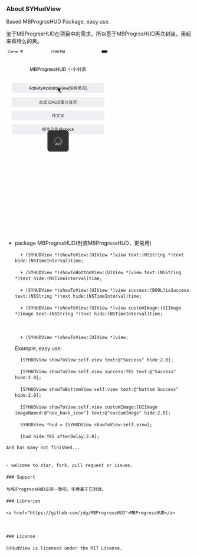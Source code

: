 ### About SYHudView

Based MBProgrssHUD Package, easy use.

鉴于MBProgrssHUD在项目中的需求，所以基于MBProgrssHUD再次封装，用起来真特么的爽。



![intro gif](https://github.com/sauchye/SYHUDView/blob/master/intro.gif)



- package MBProgrssHUD(封装MBProgressHUD，更易用)<br/>

	

		+ (SYHUDView *)showToView:(UIView *)view text:(NSString *)text hide:(NSTimeInterval)time;

		+ (SYHUDView *)showToBottomView:(UIView *)view text:(NSString *)text hide:(NSTimeInterval)time;

		+ (SYHUDView *)showToView:(UIView *)view success:(BOOL)isSuccess  text:(NSString *)text hide:(NSTimeInterval)time;

		+ (SYHUDView *)showToView:(UIView *)view customImage:(UIImage *)image text:(NSString *)text hide:(NSTimeInterval)time;

		

		+ (SYHUDView *)showToView:(UIView *)view;

	

	Example, easy use:

	

	 	

		[SYHUDView showToView:self.view text:@"Success" hide:2.0];

		[SYHUDView showToView:self.view success:YES text:@"Success" hide:2.0];

		[SYHUDView showToBottomView:self.view text:@"bottom Success" hide:2.0];

		[SYHUDView showToView:self.view customImage:[UIImage imageNamed:@"nav_back_icon"] text:@"customImage" hide:2.0];

		SYHUDView *hud = [SYHUDView showToView:self.view];

		[hud hide:YES afterDelay:2.0]; 
```
And has many not finished...


- welcome to star, fork, pull request or issues.

### Support

与MBProgressHUD支持一致吧，毕竟基于它封装。

### Libraries

<a href="https://github.com/jdg/MBProgressHUD">MBProgressHUD</a>



### License

SYHudView is licensed under the MIT License.